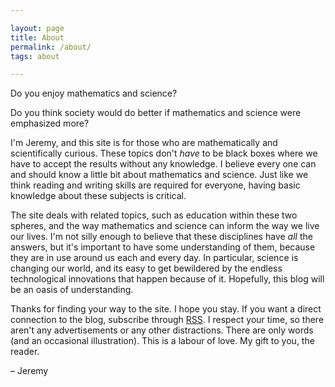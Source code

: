 ```yaml
---

layout: page
title: About
permalink: /about/
tags: about

---
```


Do you enjoy mathematics and science?

Do you think society would do better if mathematics and science were emphasized more?

I'm Jeremy, and this site is for those who are mathematically and scientifically curious. These topics don't *have* to be black boxes where we have to accept the results without any knowledge. I believe every one can and should know a little bit about mathematics and science. Just like we think reading and writing skills are required for everyone, having basic knowledge about these subjects is critical.

The site deals with related topics, such as education within these two spheres, and the way mathematics and science can inform the way we live our lives. I'm not silly enough to believe that these disciplines have *all* the answers, but it's important to have some understanding of them, because they are in use around us each and every day. In particular, science is changing our world, and its easy to get bewildered by the endless technological innovations that happen because of it. Hopefully, this blog will be an oasis of understanding.

Thanks for finding your way to the site. I hope you stay. If you want a direct connection to the blog, subscribe through [RSS](https://jeremycote.me/feed.xml). I respect your time, so there aren't any advertisements or any other distractions. There are only words (and an occasional illustration). This is a labour of love. My gift to you, the reader.

&#8211; Jeremy
